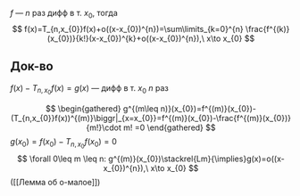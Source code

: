 $f$ — $n$ раз дифф в т. $x_{0}$, тогда 
$$
f(x)=T_{n,x_{0}}f(x)+o((x-x_{0})^{n})=\sum\limits_{k=0}^{n} \frac{f^{(k)}(x_{0})}{k!}(x-x_{0})^{k}+o((x-x_{0})^{n}),\ x\to x_{0}
$$
## Док-во

$f(x)-T_{n,x_{0}}f(x)=g(x)$ — дифф в т. $x_{0}\ n$ раз

$$
\begin{gathered}
g^{(m\leq n)}(x_{0})=f^{(m)}(x_{0})-(T_{n,x_{0}}f(x))^{(m)}\biggr|_{x=x_{0}}=f^{(m)}(x_{0})-\frac{f^{(m)}(x_{0})}{m!}\cdot m! =0
\end{gathered}
$$
$g(x_{0})=f(x_{0})-T_{n,x_{0}}f(x_{0})=0$
$$
\forall 0\leq m \leq n:
g^{(m)}(x_{0})\stackrel{Lm}{\implies}g(x)=o((x-x_{0})^{n}),\ x\to x_{0}
$$
([[Лемма об о-малое]])
